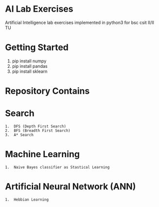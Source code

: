 # AI Lab Exercises
Artificial Intelligence lab exercises implemented in python3 for bsc csit II/II TU

# Getting Started
  1.  pip install numpy
  2.  pip install pandas
  3.  pip install sklearn

# Repository Contains
  # Search
    1.  DFS (Depth First Search)
    2.  BFS (Breadth First Search)
    3.  A* Search
    
  # Machine Learning
    1.  Naive Bayes classifier as Stastical Learning 

  # Artificial Neural Network (ANN)
    1.  Hebbian Learning 
